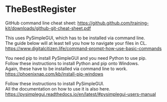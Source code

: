 # TheBestRegister

GitHub command line cheat sheet:
https://github.github.com/training-kit/downloads/github-git-cheat-sheet.pdf

This uses PySimpleGUI, which has to be installed via command line.  
The guide below will at least tell you how to navigate your files in CL.  
https://www.digitalcitizen.life/command-prompt-how-use-basic-commands

You need pip to install PySimpleGUI and you need Python to use pip.  
Follow these instructions to install Python and pip onto Windows.  
Again, these have to be installed via command line to work.  
https://phoenixnap.com/kb/install-pip-windows

Follow these instructions to install PySimpleGUI.  
All the documentation on how to use it is also here.  
https://pysimplegui.readthedocs.io/en/latest/#pysimplegui-users-manual
